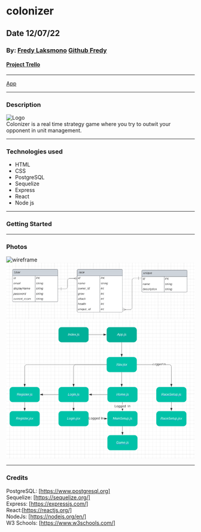 # colonizer

## Date 12/07/22
### By: [Fredy Laksmono](https://www.linkedin.com/in/fredy-laksmono/) [Github Fredy](https://github.com/fredy-laksmono)
#### [Project Trello](https://trello.com/b/MP1kDdIV/colonizer)

---

[App](https://github.com/fredy-laksmono/colonizer)

---

### Description
![Logo]()   
Colonizer is a real time strategy game where you try to outwit your opponent in unit management. 

***

### Technologies used

* HTML
* CSS
* PostgreSQL
* Sequelize
* Express
* React
* Node js

***

### Getting Started


***

### Photos
![wireframe](./assets/a.png)
![entity relationship diagram](./assets/colonizer-ERD.png)
![component hierarchy diagram](./assets/colonizer-CHD.png)

***

### Credits

PostgreSQL: [https://www.postgresql.org]   
Sequelize: [https://sequelize.org/]  
Express: [https://expressjs.com/]   
React:[https://reactjs.org/]   
NodeJs: [https://nodejs.org/en/]   
W3 Schools: [https://www.w3schools.com/]   